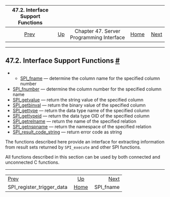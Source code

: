 <!--?xml version="1.0" encoding="UTF-8" standalone="no"?-->

|                    47.2. Interface Support Functions                    |                                                           |                                          |                                                       |                                         |
| :---------------------------------------------------------------------: | :-------------------------------------------------------- | :--------------------------------------: | ----------------------------------------------------: | --------------------------------------: |
| [Prev](spi-spi-register-trigger-data.html "SPI_register_trigger_data")  | [Up](spi.html "Chapter 47. Server Programming Interface") | Chapter 47. Server Programming Interface | [Home](index.html "PostgreSQL 17devel Documentation") |  [Next](spi-spi-fname.html "SPI_fname") |

***

## 47.2. Interface Support Functions [#](#SPI-INTERFACE-SUPPORT)

  * *   [SPI\_fname](spi-spi-fname.html) — determine the column name for the specified column number
  * [SPI\_fnumber](spi-spi-fnumber.html) — determine the column number for the specified column name
  * [SPI\_getvalue](spi-spi-getvalue.html) — return the string value of the specified column
  * [SPI\_getbinval](spi-spi-getbinval.html) — return the binary value of the specified column
  * [SPI\_gettype](spi-spi-gettype.html) — return the data type name of the specified column
  * [SPI\_gettypeid](spi-spi-gettypeid.html) — return the data type OID of the specified column
  * [SPI\_getrelname](spi-spi-getrelname.html) — return the name of the specified relation
  * [SPI\_getnspname](spi-spi-getnspname.html) — return the namespace of the specified relation
  * [SPI\_result\_code\_string](spi-spi-result-code-string.html) — return error code as string

The functions described here provide an interface for extracting information from result sets returned by `SPI_execute` and other SPI functions.

All functions described in this section can be used by both connected and unconnected C functions.

***

|                                                                         |                                                           |                                         |
| :---------------------------------------------------------------------- | :-------------------------------------------------------: | --------------------------------------: |
| [Prev](spi-spi-register-trigger-data.html "SPI_register_trigger_data")  | [Up](spi.html "Chapter 47. Server Programming Interface") |  [Next](spi-spi-fname.html "SPI_fname") |
| SPI\_register\_trigger\_data                                            |   [Home](index.html "PostgreSQL 17devel Documentation")   |                              SPI\_fname |
